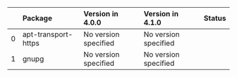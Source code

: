 <!-- markdown-link-check-disable -->

|    | Package             | Version in 4.0.0     | Version in 4.1.0     | Status   |
|---:|:--------------------|:---------------------|:---------------------|:---------|
|  0 | apt-transport-https | No version specified | No version specified |          |
|  1 | gnupg               | No version specified | No version specified |          |